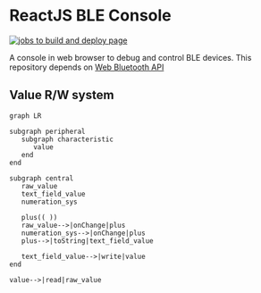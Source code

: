 # ReactJS BLE Console

[![jobs to build and deploy page](https://github.com/botamochi6277/reactjs-ble-console/actions/workflows/pages.yml/badge.svg)](https://github.com/botamochi6277/reactjs-ble-console/actions/workflows/pages.yml)

A console in web browser to debug and control BLE devices.
This repository depends on [Web Bluetooth API](https://developer.mozilla.org/docs/Web/API/Web_Bluetooth_API)

## Value R/W system

```mermaid
graph LR

subgraph peripheral
   subgraph characteristic
      value
   end
end

subgraph central
   raw_value
   text_field_value
   numeration_sys

   plus(( ))
   raw_value-->|onChange|plus
   numeration_sys-->|onChange|plus
   plus-->|toString|text_field_value

   text_field_value-->|write|value
end

value-->|read|raw_value

```
